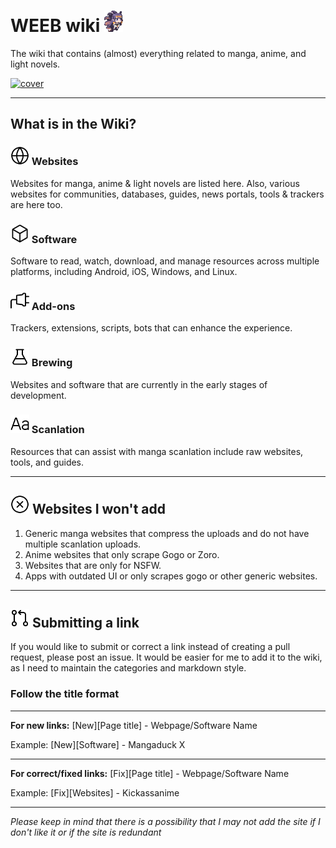 # WEEB wiki <img src="/static/asset/inaspin.gif" width="30px">

The wiki that contains (almost) everything related to manga, anime, and light novels.

[![cover](https://raw.githubusercontent.com/anotherduckling/weebwiki/main/static/thumb/cover.png)](https://weeb.pages.dev/)
___
## What is in the Wiki?

### <img src="/static/rm/globe.svg" width="30px"> Websites
Websites for manga, anime & light novels are listed here. Also, various websites for communities, databases, guides, news portals, tools & trackers are here too.

### <img src="/static/rm/package.svg" width="30px"> Software
Software to read, watch, download, and manage resources across multiple platforms, including Android, iOS, Windows, and Linux.

### <img src="/static/rm/plug.svg" width="30px"> Add-ons
Trackers, extensions, scripts, bots that can enhance the experience. 

### <img src="/static/rm/beaker.svg" width="30px"> Brewing
 Websites and software that are currently in the early stages of development.

### <img src="/static/rm/typography.svg" width="30px"> Scanlation
Resources that can assist with manga scanlation include raw websites, tools, and guides.
___

## <img src="/static/rm/x.svg" width="30px"> Websites I won't add
1. Generic manga websites that compress the uploads and do not have multiple scanlation uploads.
2. Anime websites that only scrape Gogo or Zoro.
3. Websites that are only for NSFW.
4. Apps with outdated UI or only scrapes gogo or other generic websites.

___

## <img src="/static/rm/pr.svg" width="30px"> Submitting a link
If you would like to submit or correct a link instead of creating a pull request, please post an issue. It would be easier for me to add it to the wiki, as I need to maintain the categories and markdown style.

### Follow the title format
___
**For new links:** [New][Page title] - Webpage/Software Name

Example: [New][Software] - Mangaduck X
___
**For correct/fixed links:** [Fix][Page title] - Webpage/Software Name

Example: [Fix][Websites] - Kickassanime
___

*Please keep in mind that there is a possibility that I may not add the site if I don't like it or if the site is redundant*